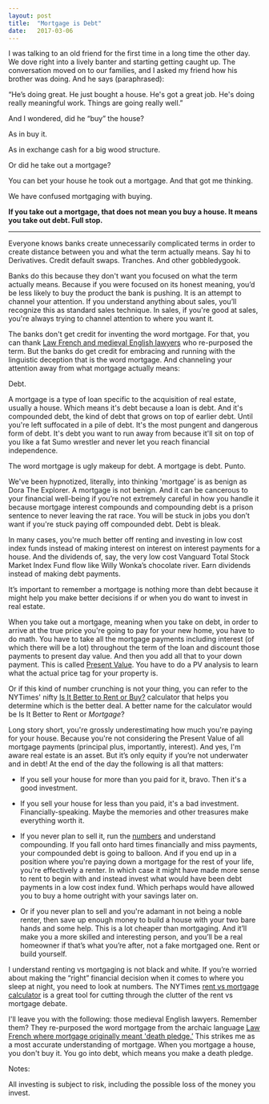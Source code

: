 ```yaml
---
layout: post
title:  "Mortgage is Debt"
date:   2017-03-06 
---
```

I was talking to an old friend for the first time in a long time the other day. We dove right into a lively banter and starting getting caught up. The conversation moved on to our families, and I asked my friend how his brother was doing. And he says (paraphrased):

“He’s doing great. He just bought a house. He's got a great job. He's doing really meaningful work. Things are going really well.”

And I wondered, did he “buy” the house?

As in buy it.

As in exchange cash for a big wood structure.

Or did he take out a mortgage?

You can bet your house he took out a mortgage. And that got me thinking.

We have confused mortgaging with buying.

**If you take out a mortgage, that does not mean you buy a house. It means you take out debt. Full stop.**

<hr>

Everyone knows banks create unnecessarily complicated terms in order to create distance between you and what the term actually means. Say hi to Derivatives. Credit default swaps. Tranches. And other gobbledygook.

Banks do this because they don't want you focused on what the term actually means. Because if you were focused on its honest meaning, you’d be less likely to buy the product the bank is pushing. It is an attempt to channel your attention. If you understand anything about sales, you’ll recognize this as standard sales technique. In sales, if you're good at sales, you're always trying to channel attention to where you want it.

The banks don't get credit for inventing the word mortgage. For that, you can thank [Law French and medieval English lawyers](https://en.wikipedia.org/wiki/Mortgage_loan) who re-purposed the term. But the banks do get credit for embracing and running with the linguistic deception that is the word mortgage. And channeling your attention away from what mortgage actually means:

Debt.

A mortgage is a type of loan specific to the acquisition of real estate, usually a house. Which means it's debt because a loan is debt. And it's compounded debt, the kind of debt that grows on top of earlier debt. Until you're left suffocated in a pile of debt. It's the most pungent and dangerous form of debt. It's debt you want to run away from because it'll sit on top of you like a fat Sumo wrestler and never let you reach financial independence.

The word mortgage is ugly makeup for debt. A mortgage is debt. Punto.

We've been hypnotized, literally, into thinking 'mortgage’ is as benign as Dora The Explorer. A mortgage is not benign. And it can be cancerous to your financial well-being if you’re not extremely careful in how you handle it because mortgage interest compounds and compounding debt is a prison sentence to never leaving the rat race. You will be stuck in jobs you don’t want if you're stuck paying off compounded debt. Debt is bleak.

In many cases, you're much better off renting and investing in low cost index funds instead of making interest on interest on interest payments for a house. And the dividends of, say, the very low cost Vanguard Total Stock Market Index Fund flow like Willy Wonka’s chocolate river. Earn dividends instead of making debt payments.

It’s important to remember a mortgage is nothing more than debt because it might help you make better decisions if or when you do want to invest in real estate.

When you take out a mortgage, meaning when you take on debt, in order to arrive at the true price you're going to pay for your new home, you have to do math. You have to take all the mortgage payments including interest (of which there will be a lot) throughout the term of the loan and discount those payments to present day value. And then you add all that to your down payment. This is called [Present Value](http://www.investopedia.com/terms/p/presentvalue.asp). You have to do a PV analysis to learn what the actual price tag for your property is.

Or if this kind of number crunching is not your thing, you can refer to the NYTimes' nifty [Is It Better to Rent or Buy?](https://www.nytimes.com/interactive/2014/upshot/buy-rent-calculator.html) calculator that helps you determine which is the better deal. A better name for the calculator would be Is It Better to Rent or *Mortgage*?

Long story short, you're grossly underestimating how much you're paying for your house. Because you're not considering the Present Value of all mortgage payments (principal plus, importantly, interest). And yes, I'm aware real estate is an asset. But it’s only equity if you’re not underwater and in debt! At the end of the day the following is all that matters:

* If you sell your house for more than you paid for it, bravo. Then it's a good investment.

* If you sell your house for less than you paid, it's a bad investment. Financially-speaking. Maybe the memories and other treasures make everything worth it.

* If you never plan to sell it, run the [numbers](https://www.nytimes.com/interactive/2014/upshot/buy-rent-calculator.html) and understand compounding. If you fall onto hard times financially and miss payments, your compounded debt is going to balloon. And if you end up in a position where you're paying down a mortgage for the rest of your life, you're effectively a renter. In which case it might have made more sense to rent to begin with and instead invest what would have been debt payments in a low cost index fund. Which perhaps would have allowed you to buy a home outright with your savings later on.

* Or if you never plan to sell and you're adamant in not being a noble renter, then save up enough money to build a house with your two bare hands and some help. This is a lot cheaper than mortgaging. And it’ll make you a more skilled and interesting person, and you’ll be a real homeowner if that’s what you’re after, not a fake mortgaged one. Rent or build yourself.

I understand renting vs mortgaging is not black and white. If you’re worried about making the “right” financial decision when it comes to where you sleep at night, you need to look at numbers. The NYTimes [rent vs mortgage calculator](https://www.nytimes.com/interactive/2014/upshot/buy-rent-calculator.html) is a great tool for cutting through the clutter of the rent vs mortgage debate.  

I'll leave you with the following: those medieval English lawyers. Remember them? They re-purposed the word mortgage from the archaic language [Law French where mortgage originally meant 'death pledge.’](https://en.wikipedia.org/wiki/Mortgage_loan) This strikes me as a most accurate understanding of mortgage. When you mortgage a house, you don't buy it. You go into debt, which means you make a death pledge.

Notes:

All investing is subject to risk, including the possible loss of the money you invest.
